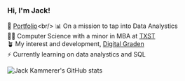 ### Hi, I'm Jack!

💼 [Portfolio]([https://github.com/DynoJ/DynoJ.github.io](https://dynoj.github.io/))<br/>
📊 On a mission to tap into Data Analystics<br/>
👨‍🎓 Computer Science with a minor in MBA at [TXST](https://www.txst.edu)<br/>
🪴 My interest and development, [Digital Graden](https://JackKammerer.com/)<br/>
⚡️ Currently learning on data analystics and SQL<br/>

![Jack Kammerer's GitHub stats](https://github-readme-stats.vercel.app/api?username=dynoj&show_icons=true&theme=github_dark_dimmed)


